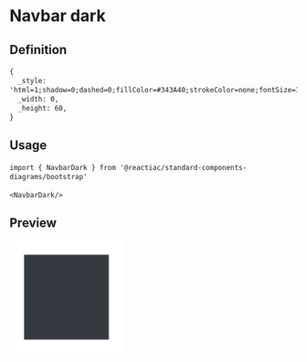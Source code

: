 # Navbar dark

## Definition

```
{
  _style: 'html=1;shadow=0;dashed=0;fillColor=#343A40;strokeColor=none;fontSize=16;fontColor=#ffffff;align=left;spacing=15;',
  _width: 0,
  _height: 60,
}
```

## Usage

```
import { NavbarDark } from '@reactiac/standard-components-diagrams/bootstrap'

<NavbarDark/>
```

## Preview

<img src="./navbar-dark.png" width="200"/>
